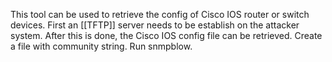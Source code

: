 This tool can be used to retrieve the config of Cisco IOS router or switch devices. First an [[TFTP]] server needs to be establish on the attacker system. 
After this is done, the Cisco IOS config file can be retrieved. 
Create a file with community string. 
Run snmpblow. 